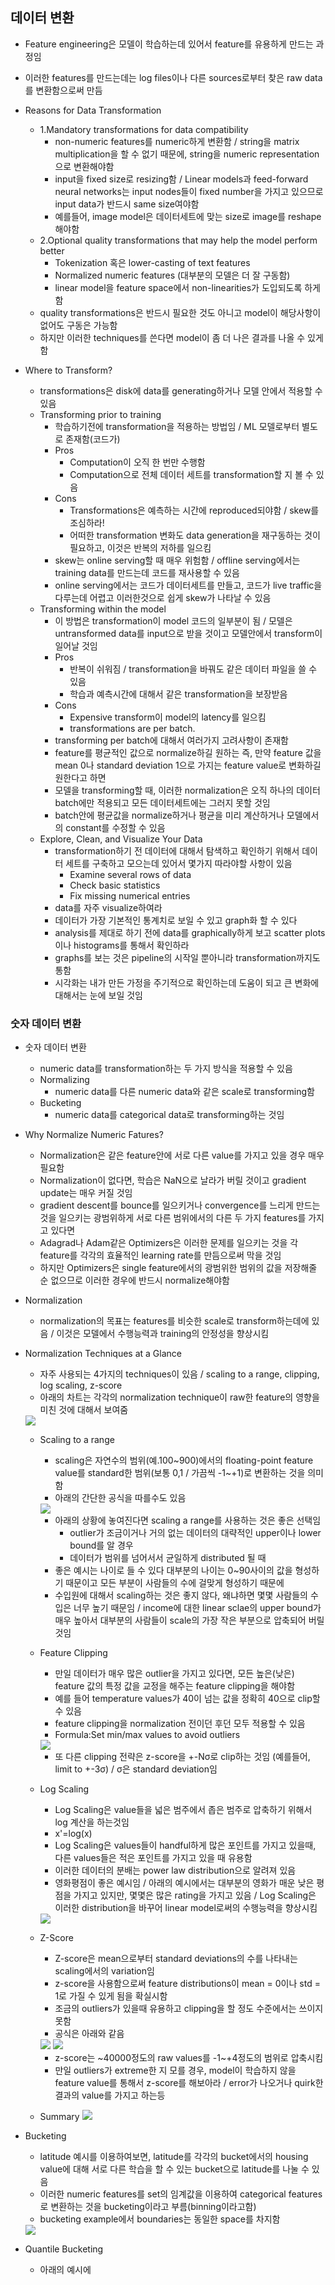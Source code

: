 ## 데이터 변환
  - Feature engineering은 모델이 학습하는데 있어서 feature를 유용하게 만드는 과정임
  - 이러한 features를 만드는데는 log files이나 다른 sources로부터 찾은 raw data를 변환함으로써 만듬

- Reasons for Data Transformation
  - 1.Mandatory transformations for data compatibility
    - non-numeric features를 numeric하게 변환함 / string을 matrix multiplication을 할 수 없기 때문에, string을 numeric representation으로 변환해야함  
    - input을 fixed size로 resizing함 / Linear models과 feed-forward neural networks는 input nodes들이 fixed number을 가지고 있으므로 input data가 반드시 same size여야함
    - 예를들어, image model은 데이터세트에 맞는 size로 image를 reshape해야함
  - 2.Optional quality transformations that may help the model perform better
    - Tokenization 혹은 lower-casting of text features
    - Normalized numeric features (대부분의 모델은 더 잘 구동함)
    - linear model을 feature space에서 non-linearities가 도입되도록 하게 함
  - quality transformations은 반드시 필요한 것도 아니고 model이 해당사항이 없어도 구동은 가능함
  - 하지만 이러한 techniques를 쓴다면 model이 좀 더 나은 결과를 나올 수 있게함

- Where to Transform?
  - transformations은 disk에 data를 generating하거나 모델 안에서 적용할 수 있음
  - Transforming prior to training
    - 학습하기전에 transformation을 적용하는 방법임 / ML 모델로부터 별도로 존재함(코드가)
    - Pros
      - Computation이 오직 한 번만 수행함
      - Computation으로 전체 데이터 세트를 transformation할 지 볼 수 있음
    - Cons
      - Transformations은 예측하는 시간에 reproduced되야함 / skew를 조심하라!
      - 어떠한 transformation 변화도 data generation을 재구동하는 것이 필요하고, 이것은 반복의 저하를 일으킴
    - skew는 online serving할 때 매우 위험함 / offline serving에서는 training data를 만드는데 코드를 재사용할 수 있음
    - online serving에서는 코드가 데이터세트를 만들고, 코드가 live traffic을 다루는데 어렵고 이러한것으로 쉽게 skew가 나타날 수 있음
  - Transforming within the model
    - 이 방법은 transformation이 model 코드의 일부분이 됨 / 모델은 untransformed data를 input으로 받을 것이고 모델안에서 transform이 일어날 것임
    - Pros
      - 반복이 쉬워짐 / transformation을 바꿔도 같은 데이터 파일을 쓸 수 있음
      - 학습과 예측시간에 대해서 같은 transformation을 보장받음
    - Cons
      - Expensive transform이 model의 latency를 일으킴
      - transformations are per batch.
    - transforming per batch에 대해서 여러가지 고려사항이 존재함
    - feature를 평균적인 값으로 normalize하길 원하는 즉, 만약 feature 값을 mean 0나 standard deviation 1으로 가지는 feature value로 변화하길 원한다고 하면
    - 모델을 transforming할 때, 이러한 normalization은 오직 하나의 데이터 batch에만 적용되고 모든 데이터세트에는 그러지 못할 것임
    - batch안에 평균값을 normalize하거나 평균을 미리 계산하거나 모델에서의 constant를 수정할 수 있음
  - Explore, Clean, and Visualize Your Data
    - transformation하기 전 데이터에 대해서 탐색하고 확인하기 위해서 데이터 세트를 구축하고 모으는데 있어서 몇가지 따라야할 사항이 있음
      - Examine several rows of data
      - Check basic statistics
      - Fix missing numerical entries 
    - data를 자주 visualize하여라
    - 데이터가 가장 기본적인 통계치로 보일 수 있고 graph화 할 수 있다
    - analysis를 제대로 하기 전에 data를 graphically하게 보고 scatter plots이나 histograms를 통해서 확인하라
    - graphs를 보는 것은 pipeline의 시작일 뿐아니라 transformation까지도 통함
    - 시각화는 내가 만든 가정을 주기적으로 확인하는데 도움이 되고 큰 변화에 대해서는 눈에 보일 것임
    
### 숫자 데이터 변환 
- 숫자 데이터 변환
  - numeric data를 transformation하는 두 가지 방식을 적용할 수 있음
  - Normalizing
    - numeric data를 다른 numeric data와 같은 scale로 transforming함
  - Bucketing 
    - numeric data를 categorical data로 transforming하는 것임

- Why Normalize Numeric Fatures?
  - Normalization은 같은 feature안에 서로 다른 value를 가지고 있을 경우 매우 필요함 
  - Normalization이 없다면, 학습은 NaN으로 날라가 버릴 것이고 gradient update는 매우 커질 것임
  - gradient descent를 bounce를 일으키거나 convergence를 느리게 만드는 것을 일으키는 광범위하게 서로 다른 범위에서의 다른 두 가지 features를 가지고 있다면 
  - Adagrad나 Adam같은 Optimizers은 이러한 문제를 일으키는 것을 각 feature를 각각의 효율적인 learning rate를 만듬으로써 막을 것임
  - 하지만 Optimizers은 single feature에서의 광범위한 범위의 값을 저장해줄 순 없으므로 이러한 경우에 반드시 normalize해야함

- Normalization
  - normalization의 목표는 features를 비슷한 scale로 transform하는데에 있음 / 이것은 모델에서 수행능력과 training의 안정성을 향상시킴

- Normalization Techniques at a Glance
  - 자주 사용되는 4가지의 techniques이 있음 / scaling to a range, clipping, log scaling, z-score
  - 아래의 차트는 각각의 normalization technique이 raw한 feature의 영향을 미친 것에 대해서 보여줌
  <img src="https://user-images.githubusercontent.com/32586985/74599290-c065dc80-50c2-11ea-9fce-5708c67fc74b.png">
  
  - Scaling to a range
    - scaling은 자연수의 범위(예.100~900)에서의 floating-point feature value를 standard한 범위(보통 0,1 / 가끔씩 -1~+1)로 변환하는 것을 의미함
    - 아래의 간단한 공식을 따를수도 있음
    <img src="https://user-images.githubusercontent.com/32586985/74599335-61ed2e00-50c3-11ea-93dd-748069bee128.png">
    
    - 아래의 상황에 놓여진다면 scaling a range를 사용하는 것은 좋은 선택임
      - outlier가 조금이거나 거의 없는 데이터의 대략적인 upper이나 lower bound를 알 경우 
      - 데이터가 범위를 넘어서서 균일하게 distributed 될 때
    - 좋은 예시는 나이로 들 수 있다 대부분의 나이는 0~90사이의 값을 형성하기 때문이고 모든 부분이 사람들의 수에 걸맞게 형성하기 때문에
    - 수입원에 대해서 scaling하는 것은 좋지 않다, 왜냐하면 몇몇 사람들의 수입은 너무 높기 때문임 / income에 대한 linear sclae의 upper bound가 매우 높아서 대부분의 사람들이 scale의 가장 작은 부분으로 압축되어 버릴 것임
  
  - Feature Clipping
    - 만일 데이터가 매우 많은 outlier을 가지고 있다면, 모든 높은(낮은) feature 값의 특정 값을 교정을 해주는 feature clipping을 해야함
    - 예를 들어 temperature values가 40이 넘는 값을 정확히 40으로 clip할 수 있음
    - feature clipping을 normalization 전이던 후던 모두 적용할 수 있음
    - Formula:Set min/max values to avoid outliers
    <img src="https://user-images.githubusercontent.com/32586985/74599458-7b8f7500-50c5-11ea-81ea-676fba789916.png">
    
    - 또 다른 clipping 전략은 z-score을 +-Nσ로 clip하는 것임 (예를들어, limit to +-3σ) / σ은 standard deviation임
    
  - Log Scaling 
    - Log Scaling은 value들을 넓은 범주에서 좁은 범주로 압축하기 위해서 log 계산을 하는것임
    - x'=log(x)
    - Log Scaling은 values들이 handful하게 많은 포인트를 가지고 있을때, 다른 values들은 적은 포인트를 가지고 있을 때 유용함
    - 이러한 데이터의 분배는 power law distribution으로 알려져 있음 
    - 영화평점이 좋은 예시임 / 아래의 예시에서는 대부분의 영화가 매운 낮은 평점을 가지고 있지만, 몇몇은 많은 rating을 가지고 있음 / Log Scaling은 이러한 distribution을 바꾸어 linear model로써의 수행능력을 향상시킴
    <img src="https://user-images.githubusercontent.com/32586985/74599512-8b5b8900-50c6-11ea-962d-ca1acf0ae8eb.png">
    
  - Z-Score
    - Z-score은 mean으로부터 standard deviations의 수를 나타내는 scaling에서의 variation임
    - z-score을 사용함으로써 feature distributions이 mean = 0이나 std = 1로 가질 수 있게 됨을 확실시함
    - 조금의 outliers가 있을때 유용하고 clipping을 할 정도 수준에서는 쓰이지 못함
    - 공식은 아래와 같음
    <img src="https://user-images.githubusercontent.com/32586985/74599545-1fc5eb80-50c7-11ea-9e6e-5afe3dad9496.png">
    <img src="https://user-images.githubusercontent.com/32586985/74599549-38ce9c80-50c7-11ea-862c-a570c4c505be.png">
    
    - z-score는 ~40000정도의 raw values를 -1~+4정도의 범위로 압축시킴
    - 만일 outliers가 extreme한 지 모를 경우, model이 학습하지 않을 feature value를 통해서 z-score를 해보아라 / error가 나오거나 quirk한 결과의 value를 가지고 하는등
  
  - Summary 
    <img src="https://user-images.githubusercontent.com/32586985/74599632-797ae580-50c8-11ea-9780-81f7c62b1db2.png">
    
- Bucketing
  - latitude 예시를 이용하여보면, latitude를 각각의 bucket에서의 housing value에 대해 서로 다른 학습을 할 수 있는 bucket으로 latitude를 나눌 수 있음
  - 이러한 numeric features를 set의 임계값을 이용하여 categorical features로 변환하는 것을 bucketing이라고 부름(binning이라고함)
  - bucketing example에서 boundaries는 동일한 space를 차지함
  <img src="https://user-images.githubusercontent.com/32586985/74599822-bac0c480-50cb-11ea-8489-e2adfb686cfa.png">
  
- Quantile Bucketing
  - 아래의 예시에 
